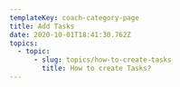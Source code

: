 ```yaml
---
templateKey: coach-category-page
title: Add Tasks
date: 2020-10-01T18:41:30.762Z
topics:
  - topic:
      - slug: topics/how-to-create-tasks
        title: How to create Tasks?
---
```


